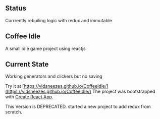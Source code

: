 ## Status
Currrently rebuiling logic with redux and immutable

## Coffee Idle

A small idle game project using reactjs

## Current State
Working generators and clickers but no saving 


Try it at [https://vidsneezes.github.io/CoffeeIdle/](https://vidsneezes.github.io/CoffeeIdle/)
The project was bootstrapped with [Create React App](https://github.com/facebookincubator/create-react-app).

This Version is DEPRECATED. started a new project to add redux from scratch. 
